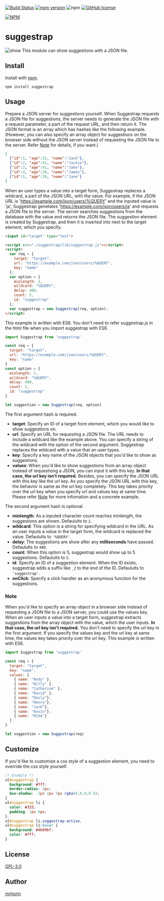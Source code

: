 [![Build Status](https://travis-ci.org/mrhorin/suggestrap.svg?branch=master)](https://travis-ci.org/mrhorin/suggestrap)
[![npm version](https://badge.fury.io/js/suggestrap.svg)](https://badge.fury.io/js/suggestrap)
![npm](https://img.shields.io/npm/dt/suggestrap.svg)
[![GitHub license](https://img.shields.io/badge/license-GPLv3-blue.svg)](https://raw.githubusercontent.com/mrhorin/suggestrap/master/LICENSE)

[![NPM](https://nodei.co/npm/suggestrap.png)](https://nodei.co/npm/suggestrap/)

# suggestrap
![show](https://user-images.githubusercontent.com/6502717/49056240-4c7db100-f23e-11e8-9a2e-863f59ad84a7.gif)
This module can show suggestions with a JSON file.

## Install
Install with [npm](https://www.npmjs.com/).
```
npm install suggestrap
```

## Usage
Prepare a JSON server for suggestions yourself. When Suggestrap requests a JSON file for suggestions, the server needs to generate the JSON file with a request parameter, a part of the request URL, and then return it. The JSON format is an array which has hashes like the following example. (However, you can also specify an array object for suggestions on the browser side without the JSON server instead of requesting the JSON file to the server. Refer [Note](#note) for details, if you want.)
```json
[
  {"id":1, "age":32, "name":"Jack"},
  {"id":2, "age":41, "name":"Jackie"},
  {"id":3, "age":41, "name":"Jake"},
  {"id":4, "age":20, "name":"James"},
  {"id":5, "age":28, "name":"Jane"}
]
```
When an user types a value into a target form, Suggestrap replaces a wildcard, a part of the JSON URL, with the value. For example, if the JSON URL is 'https://example.com/json/users/%QUERY' and the inputed value is 'ja', Suggestrap genetates 'https://example.com/json/users/ja' and requests a JSON file to the server. The server searches suggestions from the database with the value and returns the JSON file. The suggestion element is created by Suggestrap, and then it is inserted into next to the target element, which you specify.
```html
<input id="target" type="text">

<script src="./suggestrap/lib/suggestrap.js"></script>
<script>
  var req = {
    target: "target",
    url: "https://example.com/json/users/%QUERY",
    key: "name"
  };
  var option = {
    minlength: 2,
    wildcard: "%QUERY",
    delay: 400,
    count: 5,
    id: "suggestrap"
  };
  var suggestrap = new Suggestrap(req, option);
</script>
```
This example is written with ES6. You don't need to refer suggestrap.js in the html file when you import suggestrap with ES6.
```javascript
import Suggestrap from 'suggestrap'

const req = {
  target: "target",
  url: "https://example.com/json/users/%QUERY",
  key: "name"
}
const option = {
  minlength: 2,
  wildcard: "%QUERY",
  delay: 400,
  count: 5,
  id: "suggestrap"
}

let suggestion = new Suggestrap(req, option)
```
The first argument hash is required.
- **target**: Specify an ID of a target form element, which you would like to show suggestions on.
- **url**: Specify an URL for requesting a JSON file. The URL needs to include a wildcard like the example above. You can specify a string of the wildcard with the option of the second argument. Suggestrap replaces the wildcard with a value that an user types.
- **key**: Specify a key name of the JSON objects that you'd like to show as suggestions.
- **values**: When you'd like to show suggestions from an array object instead of requestiong a JSON, you can input it with this key. **In that case, the url key isn't required.** Besides, you can specify the JSON URL with this key like the url key. As you specify the JSON URL with this key, the behavior is same as the url key completely. This key takes priority over the url key when you specify url and values key at same time. Please refer [Note](#note)  for more infomation and a concrete example.

The second argument hash is optional.
- **minlength**: As a inputed character count reaches minlength, the suggestions are shown. Defaulults to `2`.
- **wildcard**: This option is a string for specifying wildcard in the URL. As an user inputs a value in the target form, the wildcard is replaced the value. Defaulults to `'%QUERY'`.
- **delay**: The suggestions are show after any **milliseconds** have passed. Defaulults to `400`.
- **count**: When this option is 5, suggestrap would show up to 5 suggestions. Defaulults to `5`.
- **id**: Specify an ID of a suggestion element. When the ID exists, suggestrap adds a suffix like `_2` to the end of the ID. Defaulults to `'suggestrap'`.
- **onClick**: Specify a click handler as an anonymous function for the suggestions.

### Note
When you'd like to specify an array object in a browser side instead of requesting a JSON file to a JSON server, you could use the values key. When an user inputs a value into a target form, suggestrap extracts suggestions from the array object with the value, which the user inputs. **In that case, the url key isn't required.** You don't need to specify the url key in the first argument. If you specify the values key and the url key at same time, the values key takes priority over the url key. This example is written with ES6.
```javascript
import Suggestrap from 'suggestrap'

const req = {
  target: "target",
  key: "name",
  values: [
    { name: "Andy" },
    { name: "Billy" },
    { name: "Catherine" },
    { name: "David" },
    { name: "Emily"},
    { name: "Henry"},
    { name: "Jack"},
    { name: "Kevin"},
    { name: "Mike"}
  ]
}

let suggestion = new Suggestrap(req)
```

## Customize
If you'd like to customize a css style of a suggestion element, you need to override the css style yourself.
```css
/* Example */
ul#suggestrap {
  background: #fff;
  border-radius: 3px;
  box-shadow: -2px 2px 7px rgba(0,0,0,0.3);
}
ul#suggestrap li {
  color: #333;
  padding: 1px 6px;
}
ul#suggestrap li.suggestrap-active,
ul#suggestrap li:hover {
  background: #4b89bf;
  color: #fff;
}
```

## License
[GPL-3.0](https://opensource.org/licenses/GPL-3.0)

## Author
[mrhorin](https://github.com/mrhorin)
